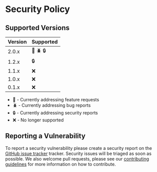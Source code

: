 # Security Policy

## Supported Versions

| Version | Supported                |
| ------- | ------------------------ |
| 2.0.x   | :rocket: :beetle: :lock: |
| 1.2.x   | :lock:                   |
| 1.1.x   | :x:                      |
| 1.0.x   | :x:                      |
| 0.1.x   | :x:                      |

- :rocket: - Currently addressing feature requests
- :beetle: - Currently addressing bug reports
- :lock:   - Currently addressing security reports
- :x:      - No longer supported

## Reporting a Vulnerability

To report a security vulnerability please create a security report on the [GitHub issue tracker][issues] tracker.
Security issues will be triaged as soon as possible. We also welcome pull requests, please see our
[contributing guidelines][contributing] for more information on how to contribute.

[issues]: https://github.com/activeinteractor/activeinteractor/issues
[contributing]: https://github.com/activeinteractor/activeinteractor/blob/main/CONTRIBUTING.md
